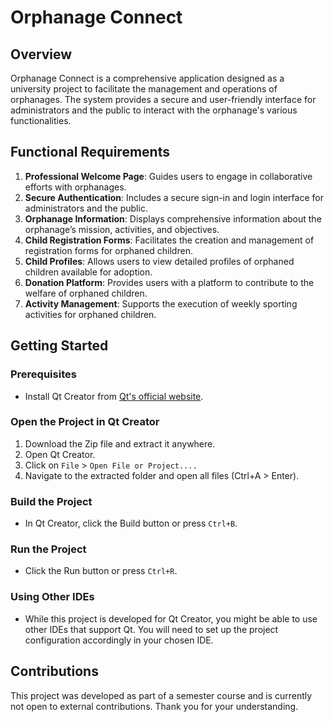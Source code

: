 # Orphanage Connect

## Overview
Orphanage Connect is a comprehensive application designed as a university project to facilitate the management and operations of orphanages. The system provides a secure and user-friendly interface for administrators and the public to interact with the orphanage's various functionalities.

## Functional Requirements
1. **Professional Welcome Page**: Guides users to engage in collaborative efforts with orphanages.
2. **Secure Authentication**: Includes a secure sign-in and login interface for administrators and the public.
3. **Orphanage Information**: Displays comprehensive information about the orphanage’s mission, activities, and objectives.
4. **Child Registration Forms**: Facilitates the creation and management of registration forms for orphaned children.
5. **Child Profiles**: Allows users to view detailed profiles of orphaned children available for adoption.
6. **Donation Platform**: Provides users with a platform to contribute to the welfare of orphaned children.
7. **Activity Management**: Supports the execution of weekly sporting activities for orphaned children.

## Getting Started

### Prerequisites
- Install Qt Creator from [Qt's official website](https://www.qt.io/download).

### Open the Project in Qt Creator
1. Download the Zip file and extract it anywhere.
2. Open Qt Creator.
3. Click on `File` > `Open File or Project....`
4. Navigate to the extracted folder and open all files (Ctrl+A > Enter).

### Build the Project
- In Qt Creator, click the Build button or press `Ctrl+B`.

### Run the Project
- Click the Run button or press `Ctrl+R`.

### Using Other IDEs
- While this project is developed for Qt Creator, you might be able to use other IDEs that support Qt. You will need to set up the project configuration accordingly in your chosen IDE.

## Contributions
This project was developed as part of a semester course and is currently not open to external contributions. Thank you for your understanding.
